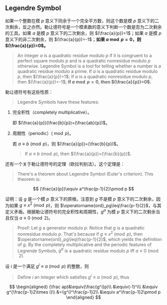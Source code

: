 ## Legendre Symbol

如果一个整数在模 $p$ 意义下同余于一个完全平方数，则这个数是模 $p$ 意义下的二次剩余，反之亦然。勒让德符号是一个模素数的意义下判断一个数是否为二次剩余的工具。如果 $a$ 是模 $p$ 意义下的二次剩余，则 $(\frac{a}{p})=1$；如果 $a$ 是模 $p$ 意义下的非二次剩余，则 $(\frac{a}{p})=-1$；**如果 $a\bmod p=0$，则 $(\frac{a}{p})=0$。**

> An integer $a$ is a quadratic residue modulo $p$ if it is congruent to a perfect square modulo $p$ and is a quadratic nonresidue modulo $p$ otherwise. Legendre Symbol is a tool for telling whether a number is a quadratic residue modulo a prime. If $a$ is a quadratic residue modulo $p$, then $(\frac{a}{p})=1$; If $a$ is a quadratic nonresidue modulo $p$, then $(\frac{a}{p})=-1$; **If $a\bmod p=0$, then $(\frac{a}{p})=0$.**

勒让德符号有这些性质：

> Legendre Symbols have these features:

1. 完全积性（completely multiplicative）。

   即 $(\frac{a}{p})(\frac{b}{p})=(\frac{ab}{p})$。

2. 周期性（periodic）($\bmod p$)。

   若 $a\equiv b\pmod p$，则 $(\frac{a}{p})=(\frac{b}{p})$。

   > If $a\equiv b\pmod p$, then $(\frac{a}{p})=(\frac{b}{p})$.

还有一个关于勒让德符号的定理（欧拉判别法）。这个定理是：

> There's a theorem about Legendre Symbol (Euler's criterion). This theorem is:

$$
(\frac{a}{p})\equiv a^\frac{p-1}{2}\pmod p
$$

证明：设 $g$ 是一个模 $p$ 意义下的原根。注意到 $g$ 不是模 $p$ 意义下的二次剩余，因为如果 $g\equiv x^2\pmod p$，则 $\operatorname{ord}_pg\leq\frac{p-1}{2}$，与其定义矛盾。根据勒让德符号的完全积性和周期性，$g^a$ 为模 $p$ 意义下的二次剩余当且仅当 $a\equiv0\pmod2$。

> Proof: Let $g$ a generator modulo $p$. Notice that $g$ is a quadratic nonresidue modulo $p$. That's because if $g\equiv x^2\pmod p$, then $\operatorname{ord}_pg\leq\frac{p-1}{2}$, which yields the definition of $g$. By the completely multiplicative and the periodic features of Legrende Symbols, $g^a$ is a quadratic residue modulo $p$ iff $a\equiv0\pmod2$.

设 $i$ 是一个满足 $g^i\equiv a\pmod p$ 的整数，则

> Define $i$ an integer which satisfies $g^i\equiv a\pmod p$, thus

$$
\begin{aligned}
(\frac ap)&\equiv(\frac{g^i}p)\\
&\equiv(-1)^i\\
&\equiv g^{\frac{p-1}2\times i}\\
&=(g^i)^\frac{p-1}2\\
&\equiv a^\frac{p-1}2\pmod p
\end{aligned}
$$
